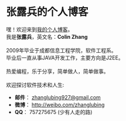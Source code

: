 # 张露兵的个人博客

嘿！欢迎来到[我的个人博客](http://zhanglubing.github.com)。
<br/>
我是**张露兵**，英文名：**Colin Zhang**<br/>
<br/>
2009年毕业于成都信息工程学院，软件工程系。<br/>
毕业后一直从事JAVA开发工作，主要方向是J2EE。<br/>
<br/>
热爱编程，乐于分享，简单做人，简单做事。<br/>
<br/>
欢迎探讨软件技术和人生:
* **邮件**： zhanglubing927@gmail.com
* **微博**： http://weibo.com/zhanglubing
* **QQ**： 757275675 (少有人走的路)